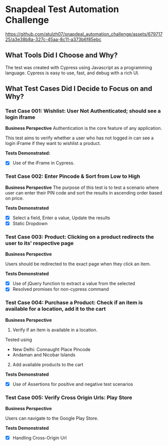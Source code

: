 # Snapdeal Test Automation Challenge



https://github.com/atulzh07/snapdeal_automation_challenge/assets/67971725/a3e38b8a-327c-45aa-8c11-a373b6f85ebc



## What Tools Did I Choose and Why?
The test was created with Cypress using Javascript as a programming language. Cypress is easy to use, fast, and debug with a rich UI.

## What Test Cases Did I Decide to Focus on and Why?
### Test Case 001: Wishlist: User Not Authenticated; should see a login iframe
**Business Perspective**
Authentication is the core feature of any application. 

This test aims to verify whether a user who has not logged in can see a login iFrame if they want to wishlist a product.

**Tests Demonstrated:**
- [x] Use of the iFrame in Cypress.

### Test Case 002: Enter Pincode & Sort from Low to High
**Business Perspective**
The purpose of this test is to test a scenario where user can enter their PIN code and sort the results in ascending order based on price.

**Tests Demonstrated**

- [x] Select a field, Enter a value, Update the results
- [x] Static Dropdown

### Test Case 003: Product: Clicking on a product redirects the user to its' respective page
**Business Perspective**

Users should be redirected to the exact page when they click an item.

**Tests Demonstrated**

- [x] Use of jQuery function to extract a value from the selected
- [x] Resolved promises for non-cypress command

### Test Case 004: Purchase a Product: Check if an item is available for a location, add it to the cart

**Business Perspective**

1. Verify if an item is available in a location. 

Tested using 
- New Delhi: Connaught Place Pincode
- Andaman and Nicobar Islands

2. Add available products to the cart

**Tests Demonstrated**

- [x] Use of Assertions for positive and negative test scenarios

### Test Case 005: Verify Cross Origin Urls: Play Store
**Business Perspective**

Users can navigate to the Google Play Store.

**Tests Demonstrated**

- [x] Handling Cross-Origin Url
